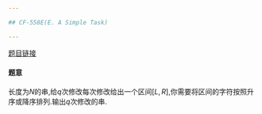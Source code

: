 ```yaml
---

## CF-558E(E. A Simple Task)

---
```


[题目链接](http://codeforces.com/contest/558/problem/E)

#### 题意

长度为$N$的串,给$q$次修改每次修改给出一个区间$[L,R]$,你需要将区间的字符按照升序或降序排列.输出$q$次修改的串.